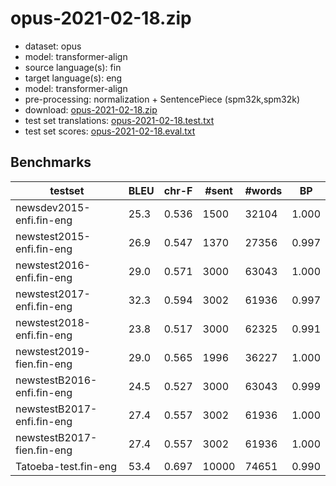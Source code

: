 # opus-2021-02-18.zip

* dataset: opus
* model: transformer-align
* source language(s): fin
* target language(s): eng
* model: transformer-align
* pre-processing: normalization + SentencePiece (spm32k,spm32k)
* download: [opus-2021-02-18.zip](https://object.pouta.csc.fi/Tatoeba-MT-models/fin-eng/opus-2021-02-18.zip)
* test set translations: [opus-2021-02-18.test.txt](https://object.pouta.csc.fi/Tatoeba-MT-models/fin-eng/opus-2021-02-18.test.txt)
* test set scores: [opus-2021-02-18.eval.txt](https://object.pouta.csc.fi/Tatoeba-MT-models/fin-eng/opus-2021-02-18.eval.txt)

## Benchmarks

| testset | BLEU  | chr-F | #sent | #words | BP |
|---------|-------|-------|-------|--------|----|
| newsdev2015-enfi.fin-eng 	| 25.3 	| 0.536 	| 1500 	| 32104 	| 1.000 |
| newstest2015-enfi.fin-eng 	| 26.9 	| 0.547 	| 1370 	| 27356 	| 0.997 |
| newstest2016-enfi.fin-eng 	| 29.0 	| 0.571 	| 3000 	| 63043 	| 1.000 |
| newstest2017-enfi.fin-eng 	| 32.3 	| 0.594 	| 3002 	| 61936 	| 0.997 |
| newstest2018-enfi.fin-eng 	| 23.8 	| 0.517 	| 3000 	| 62325 	| 0.991 |
| newstest2019-fien.fin-eng 	| 29.0 	| 0.565 	| 1996 	| 36227 	| 1.000 |
| newstestB2016-enfi.fin-eng 	| 24.5 	| 0.527 	| 3000 	| 63043 	| 0.999 |
| newstestB2017-enfi.fin-eng 	| 27.4 	| 0.557 	| 3002 	| 61936 	| 1.000 |
| newstestB2017-fien.fin-eng 	| 27.4 	| 0.557 	| 3002 	| 61936 	| 1.000 |
| Tatoeba-test.fin-eng 	| 53.4 	| 0.697 	| 10000 	| 74651 	| 0.990 |

